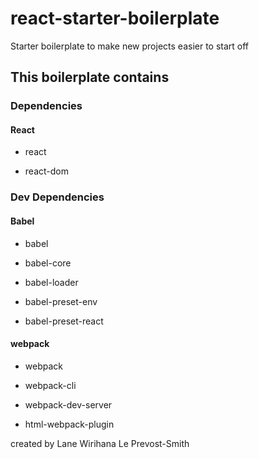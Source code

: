 # react-starter-boilerplate

Starter boilerplate to make new projects easier to start off

## This boilerplate contains

### Dependencies

#### React

- react

- react-dom

### Dev Dependencies

#### Babel

- babel

- babel-core

- babel-loader

- babel-preset-env

- babel-preset-react

#### webpack

- webpack

- webpack-cli

- webpack-dev-server

- html-webpack-plugin

created by Lane Wirihana Le Prevost-Smith
